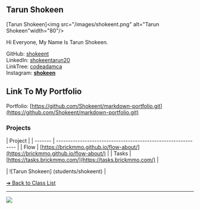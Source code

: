 ## Tarun Shokeen

[Tarun Shokeen]<img src="/images/shokeent.png" alt="Tarun Shokeen"width="80"/>


Hi Everyone, My Name Is Tarun Shokeen.

  
GitHub: [shokeent](https://github.com/Shokeent)  
LinkedIn: [shokeentarun20](https://www.linkedin.com/in/shokeentarun20/)  
LinkTree: [codeadamca](https://linktr.ee/codeadamca)  
Instagram: [__shokeen__](https://www.instagram.com/__shokeen__/)  

## Link To My Portfolio
Portfolio: [https://github.com/Shokeent/markdown-portfolio.git](https://github.com/Shokeent/markdown-portfolio.git)
### Projects

| Project |
| ------- | ------------------------------------------------------------- |
| Flow    | [https://brickmmo.github.io/flow-about/](https://brickmmo.github.io/flow-about/) |
| Tasks   | [https://tasks.brickmmo.com/](https://tasks.brickmmo.com/)                       |


| ![Tarun Shokeen] (students/shokeent) |


[&#10132; Back to Class List](/)

---

<a href="https://brickmmo.com">
<img src="https://brickmmo.com/images/brickmmo-logo-horizontal.jpg" width="100">
</a>
